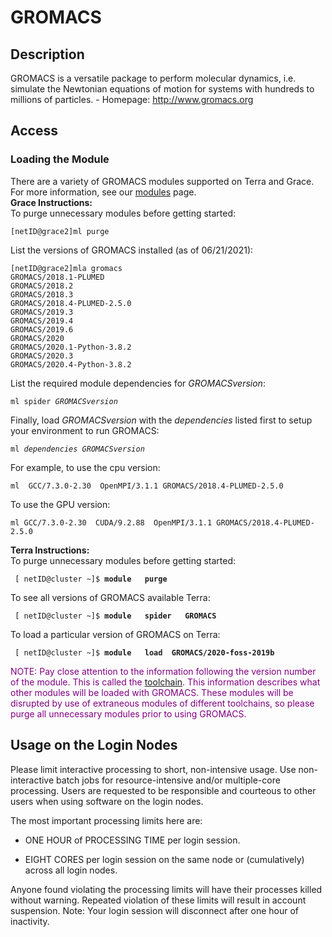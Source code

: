 # GROMACS

## Description

GROMACS is a versatile package to perform molecular dynamics, i.e.
simulate the Newtonian equations of motion for systems with hundreds to
millions of particles. - Homepage: <http://www.gromacs.org>

## Access

### Loading the Module

There are a variety of GROMACS modules supported on Terra and Grace. For
more information, see our [ modules](/kb3/Software/useful-tools/SW@Modules/ "wikilink") page.  
**Grace Instructions:**  
To purge unnecessary modules before getting started:

`[netID@grace2]ml purge`

List the versions of GROMACS installed (as of 06/21/2021):

    [netID@grace2]mla gromacs
    GROMACS/2018.1-PLUMED
    GROMACS/2018.2
    GROMACS/2018.3
    GROMACS/2018.4-PLUMED-2.5.0
    GROMACS/2019.3
    GROMACS/2019.4
    GROMACS/2019.6
    GROMACS/2020
    GROMACS/2020.1-Python-3.8.2
    GROMACS/2020.3
    GROMACS/2020.4-Python-3.8.2

List the required module dependencies for *GROMACSversion*:

`ml spider `*`GROMACSversion`*

Finally, load *GROMACSversion* with the *dependencies* listed first to
setup your environment to run GROMACS:

`ml `*`dependencies`*` `*`GROMACSversion`*

For example, to use the cpu version:

`ml  GCC/7.3.0-2.30  OpenMPI/3.1.1 GROMACS/2018.4-PLUMED-2.5.0`

To use the GPU version:

`ml GCC/7.3.0-2.30  CUDA/9.2.88  OpenMPI/3.1.1 GROMACS/2018.4-PLUMED-2.5.0`

**Terra Instructions:**  
To purge unnecessary modules before getting started:

` [ netID@cluster ~]$ `**`module   purge`**

To see all versions of GROMACS available Terra:

` [ netID@cluster ~]$ `**`module   spider   GROMACS`**

To load a particular version of GROMACS on Terra:

` [ netID@cluster ~]$ `**`module   load 
 GROMACS/2020-foss-2019b`**

<font color="purple">NOTE: Pay close attention to the information
following the version number of the module. This is called the [
toolchain](/kb3/Software/useful-tools/SW@Toolchains/ "wikilink"). This information describes what
other modules will be loaded with GROMACS. These modules will be
disrupted by use of extraneous modules of different toolchains, so
please purge all unnecessary modules prior to using GROMACS.</font>

## Usage on the Login Nodes

Please limit interactive processing to short, non-intensive usage. Use
non-interactive batch jobs for resource-intensive and/or multiple-core
processing. Users are requested to be responsible and courteous to other
users when using software on the login nodes.

The most important processing limits here are:

- ONE HOUR of PROCESSING TIME per login session.  

- EIGHT CORES per login session on the same node or (cumulatively) across all login nodes.

Anyone found violating the processing limits will have their processes
killed without warning. Repeated violation of these limits will result
in account suspension. Note: Your login session will disconnect after
one hour of inactivity.
